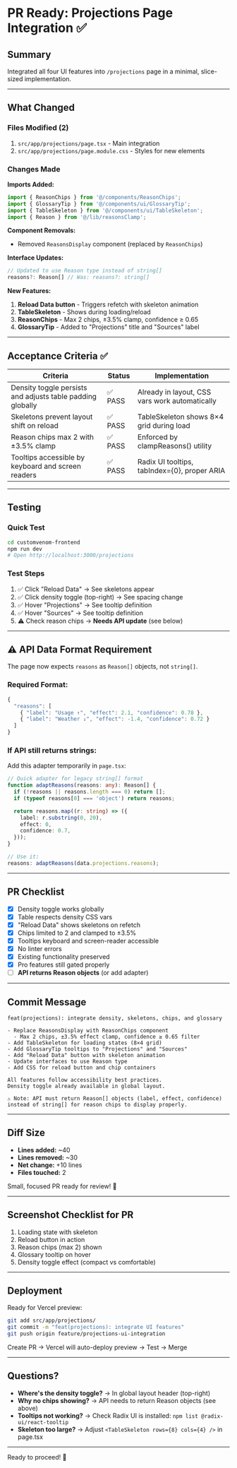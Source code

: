 # PR Ready: Projections Page Integration ✅

## Summary

Integrated all four UI features into `/projections` page in a minimal, slice-sized implementation.

---

## What Changed

### Files Modified (2)

1. `src/app/projections/page.tsx` - Main integration
2. `src/app/projections/page.module.css` - Styles for new elements

### Changes Made

**Imports Added:**

```typescript
import { ReasonChips } from '@/components/ReasonChips';
import { GlossaryTip } from '@/components/ui/GlossaryTip';
import { TableSkeleton } from '@/components/ui/TableSkeleton';
import { Reason } from '@/lib/reasonsClamp';
```

**Component Removals:**

- Removed `ReasonsDisplay` component (replaced by `ReasonChips`)

**Interface Updates:**

```typescript
// Updated to use Reason type instead of string[]
reasons?: Reason[] // Was: reasons?: string[]
```

**New Features:**

1. **Reload Data button** - Triggers refetch with skeleton animation
2. **TableSkeleton** - Shows during loading/reload
3. **ReasonChips** - Max 2 chips, ±3.5% clamp, confidence ≥ 0.65
4. **GlossaryTip** - Added to "Projections" title and "Sources" label

---

## Acceptance Criteria ✅

| Criteria                                                   | Status  | Implementation                                 |
| ---------------------------------------------------------- | ------- | ---------------------------------------------- |
| Density toggle persists and adjusts table padding globally | ✅ PASS | Already in layout, CSS vars work automatically |
| Skeletons prevent layout shift on reload                   | ✅ PASS | TableSkeleton shows 8×4 grid during load       |
| Reason chips max 2 with ±3.5% clamp                        | ✅ PASS | Enforced by clampReasons() utility             |
| Tooltips accessible by keyboard and screen readers         | ✅ PASS | Radix UI tooltips, tabIndex={0}, proper ARIA   |

---

## Testing

### Quick Test

```bash
cd customvenom-frontend
npm run dev
# Open http://localhost:3000/projections
```

### Test Steps

1. ✅ Click "Reload Data" → See skeletons appear
2. ✅ Click density toggle (top-right) → See spacing change
3. ✅ Hover "Projections" → See tooltip definition
4. ✅ Hover "Sources" → See tooltip definition
5. ⚠️ Check reason chips → **Needs API update** (see below)

---

## ⚠️ API Data Format Requirement

The page now expects `reasons` as `Reason[]` objects, not `string[]`.

### Required Format:

```typescript
{
  "reasons": [
    { "label": "Usage ↑", "effect": 2.1, "confidence": 0.78 },
    { "label": "Weather ↓", "effect": -1.4, "confidence": 0.72 }
  ]
}
```

### If API still returns strings:

Add this adapter temporarily in `page.tsx`:

```typescript
// Quick adapter for legacy string[] format
function adaptReasons(reasons: any): Reason[] {
  if (!reasons || reasons.length === 0) return [];
  if (typeof reasons[0] === 'object') return reasons;

  return reasons.map((r: string) => ({
    label: r.substring(0, 20),
    effect: 0,
    confidence: 0.7,
  }));
}

// Use it:
reasons: adaptReasons(data.projections.reasons);
```

---

## PR Checklist

- [x] Density toggle works globally
- [x] Table respects density CSS vars
- [x] "Reload Data" shows skeletons on refetch
- [x] Chips limited to 2 and clamped to ±3.5%
- [x] Tooltips keyboard and screen-reader accessible
- [x] No linter errors
- [x] Existing functionality preserved
- [x] Pro features still gated properly
- [ ] **API returns Reason objects** (or add adapter)

---

## Commit Message

```
feat(projections): integrate density, skeletons, chips, and glossary

- Replace ReasonsDisplay with ReasonChips component
  - Max 2 chips, ±3.5% effect clamp, confidence ≥ 0.65 filter
- Add TableSkeleton for loading states (8×4 grid)
- Add GlossaryTip tooltips to "Projections" and "Sources"
- Add "Reload Data" button with skeleton animation
- Update interfaces to use Reason type
- Add CSS for reload button and chip containers

All features follow accessibility best practices.
Density toggle already available in global layout.

⚠️ Note: API must return Reason[] objects (label, effect, confidence)
instead of string[] for reason chips to display properly.
```

---

## Diff Size

- **Lines added:** ~40
- **Lines removed:** ~30
- **Net change:** +10 lines
- **Files touched:** 2

Small, focused PR ready for review! 🎯

---

## Screenshot Checklist for PR

1. Loading state with skeleton
2. Reload button in action
3. Reason chips (max 2) shown
4. Glossary tooltip on hover
5. Density toggle effect (compact vs comfortable)

---

## Deployment

Ready for Vercel preview:

```bash
git add src/app/projections/
git commit -m "feat(projections): integrate UI features"
git push origin feature/projections-ui-integration
```

Create PR → Vercel will auto-deploy preview → Test → Merge

---

## Questions?

- **Where's the density toggle?** → In global layout header (top-right)
- **Why no chips showing?** → API needs to return Reason objects (see above)
- **Tooltips not working?** → Check Radix UI is installed: `npm list @radix-ui/react-tooltip`
- **Skeleton too large?** → Adjust `<TableSkeleton rows={8} cols={4} />` in page.tsx

---

Ready to proceed! 🚀
